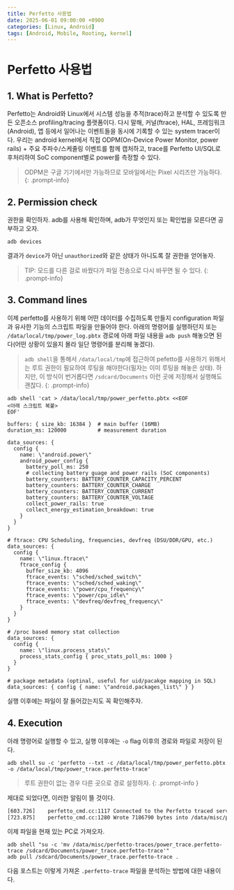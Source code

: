 ```yaml
---
title: Perfetto 사용법
date: 2025-06-01 09:00:00 +0900
categories: [Linux, Android]
tags: [Android, Mobile, Rooting, kernel]
---
```


# Perfetto 사용법

## 1. What is Perfetto?

Perfetto는 Android와 Linux에서 시스템 성능을 추적(trace)하고 분석할 수 있도록 만든 오픈소스 profiling/tracing 플랫폼이다.
다시 말해, 커널(ftrace), HAL, 프레임워크(Android), 앱 등에서 일어나는 이벤트들을 동시에 기록할 수 있는 system tracer이다.
우리는 android kernel에서 직접 ODPM(On-Device Power Monitor, power rails) + 주요 주파수/스케줄링 이벤트를 함께 캡처하고, trace를 Perfetto UI/SQL로 후처리하여 SoC component별로 power를 측정할 수 있다.

>ODPM은 구글 기기에서만 가능하므로 모바일에서는 Pixel 시리즈만 가능하다.
{: .prompt-info}


## 2. Permission check

권한을 확인하자. 
adb를 사용해 확인하며, adb가 무엇인지 또는 확인법을 모른다면 공부하고 오자.

```shell
adb devices
```

결과가 `device`가 아닌 `unauthorized`와 같은 상태가 아니도록 잘 권한을 얻어놓자.
>TIP: 모드를 다른 걸로 바꿨다가 파일 전송으로 다시 바꾸면 될 수 있다.
{: .prompt-info}

## 3. Command lines

이제 perfetto를 사용하기 위해 어떤 데이터를 수집하도록 만들지 configuration 파일과 유사한 기능의 스크립트 파일을 만들어야 한다. 아래의 명령어를 실행하던지 또는 `/data/local/tmp/power_log.pbtx` 경로에 아래 파일 내용을 `adb push` 해놓으면 된다(어떤 상황이 있을지 몰라 일단 명령어를 분리해 놓겠다).

>`adb shell`을 통해서 `/data/local/tmp`에 접근하여 pefetto를 사용하기 위해서는 루트 권한이 필요하여 루팅을 해야한다(필자는 이미 루팅을 해놓은 상태). 하지만, 이 방식이 번거롭다면 `/sdcard/Documents` 이런 곳에 저장해서 실행해도 괜찮다.
{: .prompt-info}

```shell
adb shell 'cat > /data/local/tmp/power_perfetto.pbtx <<EOF
<아래 스크립트 복붙>
EOF'
```
```shell
buffers: { size_kb: 16384 }  # main buffer (16MB)
duration_ms: 120000          # measurement duration

data_sources: {
  config {
    name: \"android.power\"
    android_power_config {
      battery_poll_ms: 250
      # collecting battery guage and power rails (SoC components)
      battery_counters: BATTERY_COUNTER_CAPACITY_PERCENT
      battery_counters: BATTERY_COUNTER_CHARGE
      battery_counters: BATTERY_COUNTER_CURRENT
      battery_counters: BATTERY_COUNTER_VOLTAGE
      collect_power_rails: true
      collect_energy_estimation_breakdown: true
    }
  }
}

# ftrace: CPU Scheduling, frequencies, devfreq (DSU/DDR/GPU, etc.)
data_sources: {
  config {
    name: \"linux.ftrace\"
    ftrace_config {
      buffer_size_kb: 4096
      ftrace_events: \"sched/sched_switch\"
      ftrace_events: \"sched/sched_waking\"
      ftrace_events: \"power/cpu_frequency\"
      ftrace_events: \"power/cpu_idle\"
      ftrace_events: \"devfreq/devfreq_frequency\"
    }
  }
}

# /proc based memory stat collection
data_sources: {
  config {
    name: \"linux.process_stats\"
    process_stats_config { proc_stats_poll_ms: 1000 }
  }
}

# package metadata (optinal, useful for uid/pacakge mapping in SQL)
data_sources: { config { name: \"android.packages_list\" } }
```

실행 이후에는 파일이 잘 들어갔는지도 꼭 확인해주자.


## 4. Execution

아래 명령어로 실행할 수 있고, 실행 이후에는 `-o` flag 이후의 경로와 파일로 저장이 된다.

```shell
adb shell su -c 'perfetto --txt -c /data/local/tmp/power_perfetto.pbtx -o /data/local/tmp/power_trace.perfetto-trace'
```
>루트 권한이 없는 경우 다른 곳으로 경로 설정하자.
{: .prompt-info }

제대로 되었다면, 이러한 알림이 뜰 것이다.
```txt
[603.726]    perfetto_cmd.cc:1117 Connected to the Perfetto traced service, TTL: 120s
[723.875]    perfetto_cmd.cc:1280 Wrote 7186790 bytes into /data/misc/perfetto-traces/power_trace.perfetto-trace
```

이제 파일을 현재 있는 PC로 가져오자.
```shell
adb shell "su -c 'mv /data/misc/perfetto-traces/power_trace.perfetto-trace /sdcard/Documents/power_trace.perfetto-trace'"
adb pull /sdcard/Documents/power_trace.perfetto-trace .
```

다음 포스트는 이렇게 가져온 `.perfetto-trace` 파일을 분석하는 방법에 대한 내용이다.